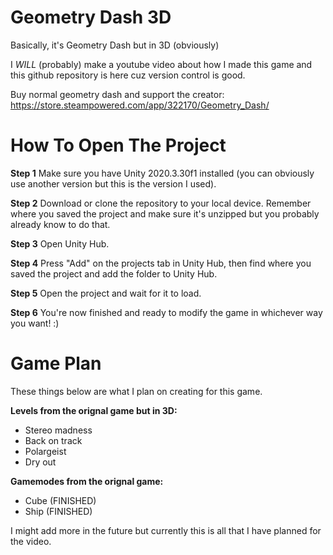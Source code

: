 # Geometry Dash 3D
Basically, it's Geometry Dash but in 3D (obviously)

I *WILL* (probably) make a youtube video about how I made this game and this github repository is here cuz version control is good.

Buy normal geometry dash and support the creator: 
https://store.steampowered.com/app/322170/Geometry_Dash/

# How To Open The Project
**Step 1**
Make sure you have Unity 2020.3.30f1 installed (you can obviously use another version but this is the version I used).

**Step 2**
Download or clone the repository to your local device. Remember where you saved the project and make sure it's unzipped but you probably already know to do that.

**Step 3**
Open Unity Hub.

**Step 4**
Press "Add" on the projects tab in Unity Hub, then find where you saved the project and add the folder to Unity Hub.

**Step 5**
Open the project and wait for it to load.

**Step 6**
You're now finished and ready to modify the game in whichever way you want! :)

# Game Plan
These things below are what I plan on creating for this game.

**Levels from the orignal game but in 3D:**
- Stereo madness
- Back on track
- Polargeist
- Dry out

**Gamemodes from the orignal game:**
- Cube (FINISHED)
- Ship (FINISHED)

I might add more in the future but currently this is all that I have planned for the video.
